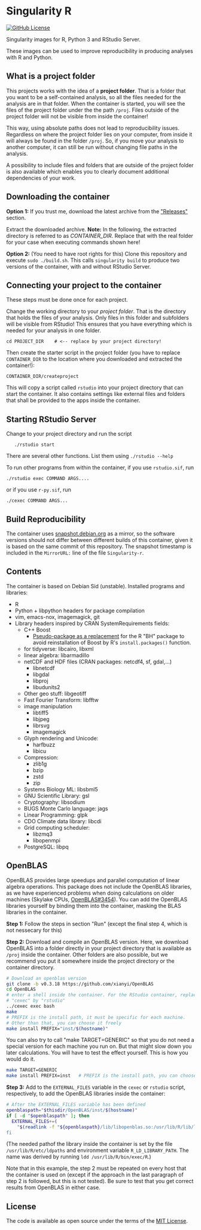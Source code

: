 # Singularity R

[![GitHub License](https://img.shields.io/badge/license-MIT-green.svg)](https://opensource.org/licenses/MIT)

Singularity images for R, Python 3 and RStudio Server.

These images can be used to improve reproducibility in producing analyses with
R and Python. 

## What is a project folder

This projects works with the idea of a **project folder**. That is a folder
that you want to be a self-contained analysis, so all the files needed for the
analysis are in that folder. When the container is started, you will see the 
files of the project folder under the the path `/proj`. Files outside of the 
project folder will not be visible from inside the container! 

This way, using absolute paths does not lead to reproducibility issues.
Regardless on where the project folder lies on your computer, from inside it
will always be found in the folder `/proj`. So, if you move your analysis to
another computer, it can still be run without changing file paths in the
analysis.

A possibility to include files and folders that are outside of the project 
folder is also available which enables you to clearly document additional 
dependencies of your work.

## Downloading the container

**Option 1:** If you trust me, download the latest archive from the 
["Releases"](https://github.com/mlell/singularity-r/releases) section.

Extract the downloaded archive. **Note:** In the following, the extracted
directory is referred to as *CONTAINER_DIR*. Replace that with the real 
folder for your case when executing commands shown here!

**Option 2:** (You need to have root rights for this) Clone this repository
and execute `sudo ./build.sh`. This calls `singularity build` to produce
two versions of the container, with and without RStudio Server. 

## Connecting your project to the container

These steps must be done once for each project. 

Change the working directory to your *project folder*. That is the directory
that holds the files of your analysis. Only files in this folder and subfolders
will be visible from RStudio! This ensures that you have everything which is 
needed for your analysis in one folder.

    cd PROJECT_DIR    # <-- replace by your project directory!

Then create the starter script in the project folder (you have to replace
`CONTAINER_DIR` to the location where you downloaded and extracted the 
container!):

    CONTAINER_DIR/createproject

This will copy a script called `rstudio` into your project directory that can
start the container. It also contains settings like external files and folders
that shall be provided to the apps inside the container. 
 
## Starting RStudio Server 

Change to your project directory and run the script

       ./rstudio start
 
There are several other functions. List them using `./rstudio --help`

To run other programs from within the container, if you use `rstudio.sif`, run
 
    ./rstudio exec COMMAND ARGS....

or if you use `r-py.sif`, run

    ./cexec COMMAND ARGS...



## Build Reproducibility

The container uses [snapshot.debian.org](https://snapshot.debian.org/)
as a mirror, so the software versions should not differ between different builds of
this container, given it is based on the same commit of this repository. The snapshot
timestamp is included in the `MirrorURL:` line of the file `Singularity-r`.


## Contents

The container is based on Debian Sid (unstable). Installed programs
and libraries: 

  * R
  * Python + libpython headers for package compilation
  * vim, emacs-nox, imagemagick, git 
  * Library headers inspired by CRAN SystemRequirements fields:
     - C++ Boost
       * [Pseudo-package as a replacement](https://packages.debian.org/de/sid/r-cran-bh)
         for the R "BH" package to avoid reinstallation of Boost by R's `install.packages()`
         function.
     - for tidyverse: libcairo, libxml
     - linear algebra: libarmadillo
     - netCDF and HDF files (CRAN packages: netcdf4, sf, gdal,...)
        - libnetcdf
        - libgdal
        - libproj
        - libudunits2
     - Other geo stuff: libgeotiff
     - Fast Fourier Transform: libfftw
     - image manipulation
         - libtiff5
         - libjpeg
         - librsvg
         - imagemagick 
     - Glyph rendering and Unicode:
         - harfbuzz
         - libicu 
     - Compression:
         - zlib1g
         - bzip
         - zstd
         - zip
     - Systems Biology ML:     libsbml5
     - GNU Scientific Library: gsl
     - Cryptography:           libsodium
     - BUGS Monte Carlo language: jags
     - Linear Programming:     glpk
     - CDO Climate data library: libcdi
     - Grid computing scheduler:
         - libzmq3
         - libopenmpi
     - PostgreSQL:              libpq 

## OpenBLAS

OpenBLAS provides large speedups and parallel computation of linear algebra 
operations. This package does not include the OpenBLAS libraries, as we have
experienced problems when doing calculations on older machines (Skylake CPUs,
[OpenBLAS#3454](https://github.com/xianyi/OpenBLAS/issues/3454)). You can add 
the OpenBLAS libraries yourself by binding them into the container, masking
the BLAS libraries in the container. 

**Step 1:** Follow the steps in section "Run" (except the final step 4, which
is not nessecary for this)

**Step 2:** Download and compile an OpenBLAS version. Here, we download OpenBLAS
into a folder directly in your project directory that is available as `/proj`
inside the container. Other folders are also possible, but we recommend you
put it somewhere inside the project directory or the container directory.

```sh
# Download an openblas version
git clone -b v0.3.18 https://github.com/xianyi/OpenBLAS
cd OpenBLAS
# enter a shell inside the container. For the RStudio container, replace
# "cexec" by "rstudio"
../cexec exec bash 
make
# PREFIX is the install path, it must be specific for each machine. 
# Other than that, you can choose it freely
make install PREFIX="inst/$(hostname)" 
```

You can also try to call "make TARGET=GENERIC" so that you do not need
a special version for each machine you run on. But that might slow down
you later calculations. You will have to test the effect yourself. This
is how you would do it.

```sh
make TARGET=GENERIC
make install PREFIX=inst   # PREFIX is the install path, you can choose
```

**Step 3:** Add to the `EXTERNAL_FILES` variable in the `cexec` or `rstudio`
script, respectively, to add the OpenBLAS libraries inside the container:

```sh
# After the EXTERNAL_FILES variable has been defined
openblaspath="$thisdir/OpenBLAS/inst/$(hostname)"
if [ -d "$openblaspath" ]; then
  EXTERNAL_FILES+=( 
    "$(readlink -f "${openblaspath}/lib/libopenblas.so:/usr/lib/R/lib/libblas.so.3" )
fi
```

(The needed pathof the library inside the container is set by
the file `/usr/lib/R/etc/ldpaths` and environment variable 
`R_LD_LIBRARY_PATH`. The name was derived by running `ldd /usr/lib/R/bin/exec/R`.) 

Note that in this example, the step 2 must be repeated on every host that the
container is used on (except if the approach in the last paragraph of step 2
is followed, but this is not tested). Be sure to test that you get correct
results from OpenBLAS in either case.

## License

The code is available as open source under the terms of the [MIT License].

[MIT License]: http://opensource.org/licenses/MIT
